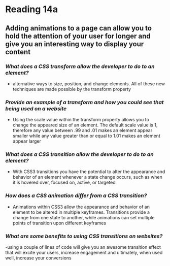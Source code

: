 # Reading 14a #

## Adding animations to a page can allow you to hold the attention of your user for longer and give you an interesting way to display your content ##

### *What does a CSS transform allow the developer to do to an element?* ###

- alternative ways to size, position, and change elements. All of these new techniques are made possible by the transform property

### *Provide an example of a transform and how you could see that being used on a website* ###

- Using the scale value within the transform property allows you to change the appeared size of an element. The default scale value is 1, therefore any value between .99 and .01 makes an element appear smaller while any value greater than or equal to 1.01 makes an element appear larger

### *What does a CSS transition allow the developer to do to an element?* ###

- With CSS3 transitions you have the potential to alter the appearance and behavior of an element whenever a state change occurs, such as when it is hovered over, focused on, active, or targeted

### *How does a CSS animation differ from a CSS transition?* ###

- Animations within CSS3 allow the appearance and behavior of an element to be altered in multiple keyframes. Transitions provide a change from one state to another, while animations can set multiple points of transition upon different keyframes

### *What are some benefits to using CSS transitions on websites?* ###

-using a couple of lines of code will give you an awesome transition effect that will excite your users, increase engagement and ultimately, when used well, increase your conversions
